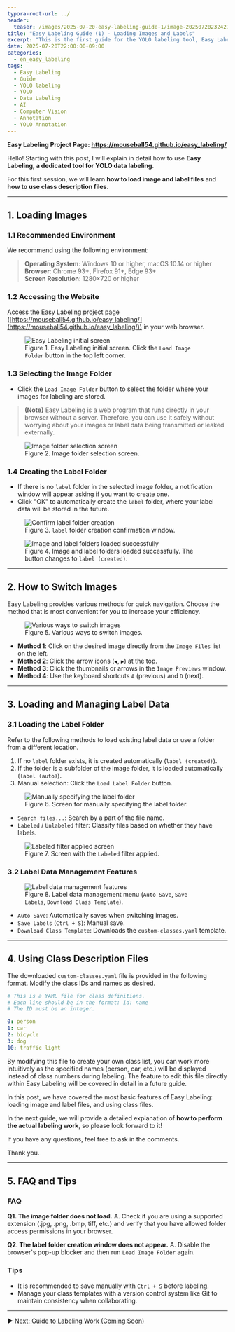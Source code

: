 ```yaml
---
typora-root-url: ../
header:
  teaser: /images/2025-07-20-easy-labeling-guide-1/image-20250720232427171.png
title: "Easy Labeling Guide (1) - Loading Images and Labels"
excerpt: "This is the first guide for the YOLO labeling tool, Easy Labeling. It provides basic instructions on how to load image folders and label files from your PC and how to use class files."
date: 2025-07-20T22:00:00+09:00
categories:
  - en_easy_labeling
tags:
  - Easy Labeling
  - Guide
  - YOLO labeling
  - YOLO
  - Data Labeling
  - AI
  - Computer Vision
  - Annotation
  - YOLO Annotation
---
```


<p><strong>Easy Labeling Project Page: <a href="https://mouseball54.github.io/easy_labeling/">https://mouseball54.github.io/easy_labeling/</a></strong></p>

Hello! Starting with this post, I will explain in detail how to use **Easy Labeling, a dedicated tool for YOLO data labeling**.

For this first session, we will learn **how to load image and label files** and **how to use class description files**.

---

## 1. Loading Images

### 1.1 Recommended Environment

We recommend using the following environment:  
> **Operating System**: Windows 10 or higher, macOS 10.14 or higher  
> **Browser**: Chrome 93+, Firefox 91+, Edge 93+  
> **Screen Resolution**: 1280×720 or higher  

### 1.2 Accessing the Website
Access the Easy Labeling project page ([https://mouseball54.github.io/easy_labeling/](https://mouseball54.github.io/easy_labeling/)) in your web browser.

<figure>
  <img src="/images/2025-07-20-easy-labeling-guide-1/image-20250720230233737.png" alt="Easy Labeling initial screen">
  <figcaption>Figure 1. Easy Labeling initial screen. Click the <code>Load Image Folder</code> button in the top left corner.</figcaption>
</figure>



### 1.3 Selecting the Image Folder

- Click the <code>Load Image Folder</code> button to select the folder where your images for labeling are stored.

> **(Note)** Easy Labeling is a web program that runs directly in your browser without a server. Therefore, you can use it safely without worrying about your images or label data being transmitted or leaked externally.

<figure>
  <img src="/images/2025-07-20-easy-labeling-guide-1/image-20250720232309611.png" alt="Image folder selection screen">
  <figcaption>Figure 2. Image folder selection screen.</figcaption>
</figure>



### 1.4 Creating the Label Folder

- If there is no <code>label</code> folder in the selected image folder, a notification window will appear asking if you want to create one.  
- Click "OK" to automatically create the <code>label</code> folder, where your label data will be stored in the future.

<figure>
  <img src="/images/2025-07-20-easy-labeling-guide-1/image-20250720230951821.png" alt="Confirm label folder creation">
  <figcaption>Figure 3. <code>label</code> folder creation confirmation window.</figcaption>
</figure>

<figure>
  <img src="/images/2025-07-20-easy-labeling-guide-1/image-20250720231126118.png" alt="Image and label folders loaded successfully">
  <figcaption>Figure 4. Image and label folders loaded successfully. The button changes to <code>label (created)</code>.</figcaption>
</figure>



---

## 2. How to Switch Images

Easy Labeling provides various methods for quick navigation. Choose the method that is most convenient for you to increase your efficiency.

<figure>
  <img src="/images/2025-07-20-easy-labeling-guide-1/image-20250720235716476.png" alt="Various ways to switch images">
  <figcaption>Figure 5. Various ways to switch images.</figcaption>
</figure>


- **Method 1**: Click on the desired image directly from the <code>Image Files</code> list on the left.  
- **Method 2**: Click the arrow icons (<code>◀</code>, <code>▶</code>) at the top.  
- **Method 3**: Click the thumbnails or arrows in the <code>Image Previews</code> window.  
- **Method 4**: Use the keyboard shortcuts <code>A</code> (previous) and <code>D</code> (next).  

---

## 3. Loading and Managing Label Data

### 3.1 Loading the Label Folder
Refer to the following methods to load existing label data or use a folder from a different location.

1. If no <code>label</code> folder exists, it is created automatically (<code>label (created)</code>).  
2. If the folder is a subfolder of the image folder, it is loaded automatically (<code>label (auto)</code>).  
3. Manual selection: Click the <code>Load Label Folder</code> button.

<figure>
  <img src="/images/2025-07-20-easy-labeling-guide-1/image-20250720232427171.png" alt="Manually specifying the label folder">
  <figcaption>Figure 6. Screen for manually specifying the label folder.</figcaption>
</figure>


- <code>Search files...</code>: Search by a part of the file name.  
- <code>Labeled</code> / <code>Unlabeled</code> filter: Classify files based on whether they have labels.  

<figure>
  <img src="/images/2025-07-20-easy-labeling-guide-1/image-20250720233244263.png" alt="Labeled filter applied screen">
  <figcaption>Figure 7. Screen with the <code>Labeled</code> filter applied.</figcaption>
</figure>


### 3.2 Label Data Management Features
<figure>
  <img src="/images/2025-07-20-easy-labeling-guide-1/image-20250721010743987.png" alt="Label data management features">
  <figcaption>Figure 8. Label data management menu (<code>Auto Save</code>, <code>Save Labels</code>, <code>Download Class Template</code>).</figcaption>
</figure>


- <code>Auto Save</code>: Automatically saves when switching images.  
- <code>Save Labels</code> (<code>Ctrl + S</code>): Manual save.  
- <code>Download Class Template</code>: Downloads the <code>custom-classes.yaml</code> template.  

---

## 4. Using Class Description Files

The downloaded <code>custom-classes.yaml</code> file is provided in the following format. Modify the class IDs and names as desired.

```yaml
# This is a YAML file for class definitions.
# Each line should be in the format: id: name
# The ID must be an integer.

0: person
1: car
2: bicycle
3: dog
10: traffic light
```

By modifying this file to create your own class list, you can work more intuitively as the specified names (person, car, etc.) will be displayed instead of class numbers during labeling. The feature to edit this file directly within Easy Labeling will be covered in detail in a future guide.

In this post, we have covered the most basic features of Easy Labeling: loading image and label files, and using class files.

In the next guide, we will provide a detailed explanation of **how to perform the actual labeling work**, so please look forward to it!

If you have any questions, feel free to ask in the comments.

Thank you.

------

## 5. FAQ and Tips

### FAQ

**Q1. The image folder does not load.**
 A. Check if you are using a supported extension (.jpg, .png, .bmp, tiff, etc.) and verify that you have allowed folder access permissions in your browser.

**Q2. The label folder creation window does not appear.**
 A. Disable the browser's pop-up blocker and then run <code>Load Image Folder</code> again.

### Tips

- It is recommended to save manually with <code>Ctrl + S</code> before labeling.
- Manage your class templates with a version control system like Git to maintain consistency when collaborating.

------

▶️ [Next: Guide to Labeling Work (Coming Soon)](easy-labeling-guide-2.md)
